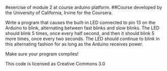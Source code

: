 #exercise of module 2 at course arduino platform.
##Course developed by the University of California, Irvine for the Coursera.

Write a program that causes the built-in LED connected to pin 13 on the Arduino to blink, alternating between fast blinks and slow blinks. The LED should blink 5 times, once every half second, and then it should blink 5 more times, once every two seconds. The LED should continue to blink in this alternating fashion for as long as the Arduino receives power.

Make sure your program compiles!

This code is licensed as Creative Commons 3.0